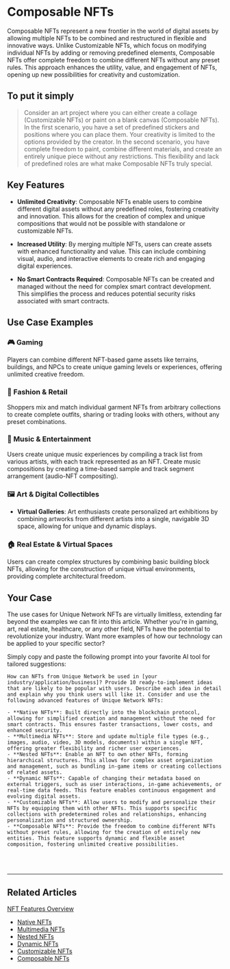 # Composable NFTs

Composable NFTs represent a new frontier in the world of digital assets by allowing multiple NFTs to be combined and restructured in flexible and innovative ways. Unlike Customizable NFTs, which focus on modifying individual NFTs by adding or removing predefined elements, Composable NFTs offer complete freedom to combine different NFTs without any preset rules. This approach enhances the utility, value, and engagement of NFTs, opening up new possibilities for creativity and customization.

## To put it simply

> Consider an art project where you can either create a collage (Customizable NFTs) or paint on a blank canvas (Composable NFTs). In the first scenario, you have a set of predefined stickers and positions where you can place them. Your creativity is limited to the options provided by the creator. In the second scenario, you have complete freedom to paint, combine different materials, and create an entirely unique piece without any restrictions. This flexibility and lack of predefined roles are what make Composable NFTs truly special.

## Key Features

- **Unlimited Creativity**:
  Composable NFTs enable users to combine different digital assets without any predefined roles, fostering creativity and innovation. This allows for the creation of complex and unique compositions that would not be possible with standalone or customizable NFTs.

- **Increased Utility**:
  By merging multiple NFTs, users can create assets with enhanced functionality and value. This can include combining visual, audio, and interactive elements to create rich and engaging digital experiences.

- **No Smart Contracts Required**:
  Composable NFTs can be created and managed without the need for complex smart contract development. This simplifies the process and reduces potential security risks associated with smart contracts.

## Use Case Examples

### 🎮 Gaming
Players can combine different NFT-based game assets like terrains, buildings, and NPCs to create unique gaming levels or experiences, offering unlimited creative freedom.

### 👗 Fashion & Retail
Shoppers mix and match individual garment NFTs from arbitrary collections to create complete outfits, sharing or trading looks with others, without any preset combinations.

### 🎵 Music & Entertainment
Users create unique music experiences by compiling a track list from various artists, with each track represented as an NFT. Create music compositions by creating a time-based sample and track segment arrangement (audio-NFT compositing).

### 🖼️ Art & Digital Collectibles
- **Virtual Galleries**: Art enthusiasts create personalized art exhibitions by combining artworks from different artists into a single, navigable 3D space, allowing for unique and dynamic displays.

### 🏠 Real Estate & Virtual Spaces
Users can create complex structures by combining basic building block NFTs, allowing for the construction of unique virtual environments, providing complete architectural freedom.

## Your Case

The use cases for Unique Network NFTs are virtually limitless, extending far beyond the examples we can fit into this article. Whether you're in gaming, art, real estate, healthcare, or any other field, NFTs have the potential to revolutionize your industry. Want more examples of how our technology can be applied to your specific sector? 

Simply copy and paste the following prompt into your favorite AI tool for tailored suggestions:

```plaintext
How can NFTs from Unique Network be used in [your industry/application/business]? Provide 10 ready-to-implement ideas that are likely to be popular with users. Describe each idea in detail and explain why you think users will like it. Consider and use the following advanced features of Unique Network NFTs:

- **Native NFTs**: Built directly into the blockchain protocol, allowing for simplified creation and management without the need for smart contracts. This ensures faster transactions, lower costs, and enhanced security.
- **Multimedia NFTs**: Store and update multiple file types (e.g., images, audio, video, 3D models, documents) within a single NFT, offering greater flexibility and richer user experiences.
- **Nested NFTs**: Enable an NFT to own other NFTs, forming hierarchical structures. This allows for complex asset organization and management, such as bundling in-game items or creating collections of related assets.
- **Dynamic NFTs**: Capable of changing their metadata based on external triggers, such as user interactions, in-game achievements, or real-time data feeds. This feature enables continuous engagement and evolving digital assets.
- **Customizable NFTs**: Allow users to modify and personalize their NFTs by equipping them with other NFTs. This supports specific collections with predetermined roles and relationships, enhancing personalization and structured ownership.
- **Composable NFTs**: Provide the freedom to combine different NFTs without preset rules, allowing for the creation of entirely new entities. This feature supports dynamic and flexible asset composition, fostering unlimited creative possibilities.
```

<br>
<br>

---

## Related Articles
[NFT Features Overview](../token-types/nft.md)

- [Native NFTs](../nft-features/native.md)
- [Multimedia NFTs](../nft-features/multimedia.md)
- [Nested NFTs](../nft-features/nested.md)
- [Dynamic NFTs](../nft-features/dynamic.md)
- [Customizable NFTs](../nft-features/customizable.md)
- [Composable NFTs](../nft-features/composable.md)
 